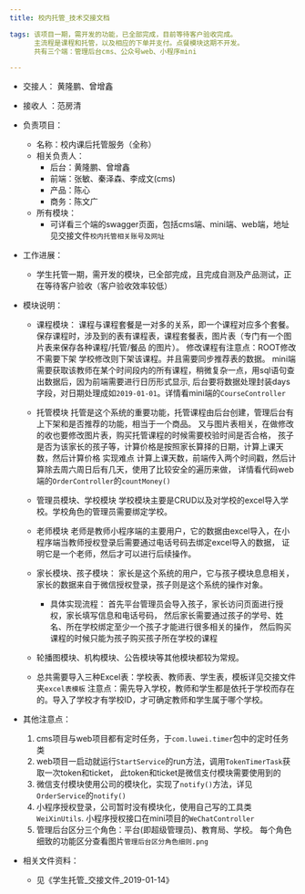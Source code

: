 ```yaml
---
title: 校内托管_技术交接文档

tags: 该项目一期，需开发的功能，已全部完成，目前等待客户验收完成。
      主流程是课程和托管，以及相应的下单并支付。点餐模块这期不开发。
      共有三个端：管理后台cms、公众号web、小程序mini

---
```


- 交接人： 黄隆鹏、曾增鑫
- 接收人 ：范房清

- 负责项目：
  - 名称：校内课后托管服务（全称）
  - 相关负责人：
    - 后台：黄隆鹏、曾增鑫
    - 前端：张敏、秦泽森、李成文(cms)
    - 产品：陈心
    - 商务：陈文广
  - 所有模块：
      - 可详看三个端的swagger页面，包括cms端、mini端、web端，地址见交接文件`校内托管相关账号及网址`

- 工作进展：
  - 学生托管一期，需开发的模块，已全部完成，且完成自测及产品测试，正在等待客户验收（客户验收效率较低）

- 模块说明：
  - 课程模块：
    课程与课程套餐是一对多的关系，即一个课程对应多个套餐。
    保存课程时，涉及到的表有课程表，课程套餐表，图片表（专门有一个图片表来保存各种课程/托管/餐品 的图片）。
    修改课程有注意点：ROOT修改不需要下架 学校修改则下架该课程。并且需要同步推荐表的数据。
    mini端需要获取该教师在某个时间段内的所有课程，稍微复杂一点，用sql语句查出数据后，因为前端需要进行日历形式显示,
    后台要将数据处理封装days字段，对日期处理成如`2019-01-01`。详情看mini端的`CourseController`

  - 托管模块
    托管是这个系统的重要功能，托管课程由后台创建，管理后台有上下架和是否推荐的功能，相当于一个商品。
    又与图片表相关，在做修改的收也要修改图片表，购买托管课程的时候需要校验时间是否合格，
    孩子是否为该家长的孩子等，计算价格是按照家长算择的日期，计算上课天数，然后计算价格
    实现难点
    计算上课天数，前端传入两个时间戳，然后计算除去周六周日后有几天，使用了比较安全的遍历来做，
    详情看代码web端的`OrderController`的`countMoney()`

  - 管理员模块、学校模块
    学校模块主要是CRUD以及对学校的excel导入学校。学校角色的管理员需要绑定学校。

  - 老师模块
    老师是教师小程序端的主要用户，它的数据由excel导入，在小程序端当教师授权登录后需要通过电话号码去绑定excel导入的数据，
    证明它是一个老师，然后才可以进行后续操作。

  - 家长模块、孩子模块：
      家长是这个系统的用户，它与孩子模块息息相关，家长的数据来自于微信授权登录，孩子则是这个系统的操作对象。
      - 具体实现流程：
          首先平台管理员会导入孩子，家长访问页面进行授权，家长填写信息和电话号码，
          然后家长需要通过孩子的学号、姓名、所在学校绑定至少一个孩子才能进行很多相关的操作，
          然后购买课程的时候只能为孩子购买孩子所在学校的课程	

  - 轮播图模块、机构模块、公告模块等其他模块都较为常规。

  - 总共需要导入三种Excel表：学校表、教师表、学生表，模板详见交接文件夹`excel表模板`
      注意点：需先导入学校，教师和学生都是依托于学校而存在的。导入了学校才有学校ID，才可确定教师和学生属于哪个学校。


- 其他注意点：
    1. cms项目与web项目都有定时任务，于`com.luwei.timer`包中的定时任务类
    2. web项目一启动就运行`StartService`的run方法，调用`TokenTimerTask`获取一次token和ticket，
       此token和ticket是微信支付模块需要使用到的
    3. 微信支付模块使用公司的模块化，实现了`notify()`方法，详见`OrderService`的`notify()`
    4. 小程序授权登录，公司暂时没有模块化，使用自己写的工具类`WeiXinUtils`. 
       小程序授权接口在mini项目的`WeChatController`
    5. 管理后台区分三个角色：平台(即超级管理员)、教育局、学校。
       每个角色细致的功能区分查看图片`管理后台区分角色细则.png`
    
- 相关文件资料：
  - 见《学生托管_交接文件_2019-01-14》
